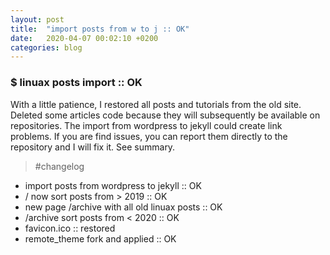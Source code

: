 ```yaml
---
layout: post
title:  "import posts from w to j :: OK"
date:   2020-04-07 00:02:10 +0200
categories: blog 
---
```

### $ linuax posts import :: OK

With a little patience, I restored all posts and tutorials from the old site. Deleted some articles code because they will subsequently be available on repositories. The import from wordpress to jekyll could create link problems. If you are find issues, you can report them directly to the repository and I will fix it. See summary.

> #changelog
 - import posts from wordpress to jekyll	:: OK
 - / now sort posts from > 2019			:: OK 
 - new page /archive with all old linuax posts	:: OK
 - /archive sort posts from < 2020		:: OK
 - favicon.ico					:: restored
 - remote_theme fork and applied		:: OK
